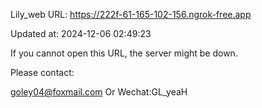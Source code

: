 Lily_web URL: https://222f-61-165-102-156.ngrok-free.app

Updated at: 2024-12-06 02:49:23

If you cannot open this URL, the server might be down.

Please contact: 

goley04@foxmail.com Or Wechat:GL_yeaH